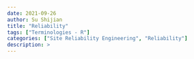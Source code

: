 ```yaml
---
date: 2021-09-26
author: Su Shijian
title: "Reliability"
tags: ["Terminologies - R"]
categories: ["Site Reliability Engineering", "Reliability"]
description: >
---
```

